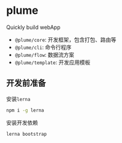 # plume

Quickly build webApp

- `@plume/core`: 开发框架，包含打包、路由等
- `@plume/cli`: 命令行程序
- `@plume/flow`: 数据流方案
- `@plume/template`: 开发应用模板

## 开发前准备

安装`lerna`

```bash
npm i -g lerna
```

安装开发依赖

```bash
lerna bootstrap
```
